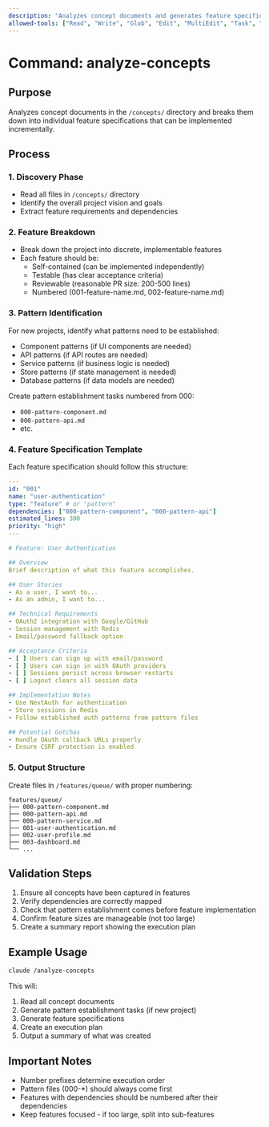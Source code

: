 ```yaml
---
description: "Analyzes concept documents and generates feature specifications"
allowed-tools: ["Read", "Write", "Glob", "Edit", "MultiEdit", "Task", "TodoRead", "TodoWrite"]
---
```


# Command: analyze-concepts

## Purpose
Analyzes concept documents in the `/concepts/` directory and breaks them down into individual feature specifications that can be implemented incrementally.

## Process

### 1. Discovery Phase
- Read all files in `/concepts/` directory
- Identify the overall project vision and goals
- Extract feature requirements and dependencies

### 2. Feature Breakdown
- Break down the project into discrete, implementable features
- Each feature should be:
  - Self-contained (can be implemented independently)
  - Testable (has clear acceptance criteria)
  - Reviewable (reasonable PR size: 200-500 lines)
  - Numbered (001-feature-name.md, 002-feature-name.md)

### 3. Pattern Identification
For new projects, identify what patterns need to be established:
- Component patterns (if UI components are needed)
- API patterns (if API routes are needed)
- Service patterns (if business logic is needed)
- Store patterns (if state management is needed)
- Database patterns (if data models are needed)

Create pattern establishment tasks numbered from 000:
- `000-pattern-component.md`
- `000-pattern-api.md`
- etc.

### 4. Feature Specification Template
Each feature specification should follow this structure:

```yaml
---
id: "001"
name: "user-authentication"
type: "feature" # or "pattern"
dependencies: ["000-pattern-component", "000-pattern-api"]
estimated_lines: 300
priority: "high"
---

# Feature: User Authentication

## Overview
Brief description of what this feature accomplishes.

## User Stories
- As a user, I want to...
- As an admin, I want to...

## Technical Requirements
- OAuth2 integration with Google/GitHub
- Session management with Redis
- Email/password fallback option

## Acceptance Criteria
- [ ] Users can sign up with email/password
- [ ] Users can sign in with OAuth providers
- [ ] Sessions persist across browser restarts
- [ ] Logout clears all session data

## Implementation Notes
- Use NextAuth for authentication
- Store sessions in Redis
- Follow established auth patterns from pattern files

## Potential Gotchas
- Handle OAuth callback URLs properly
- Ensure CSRF protection is enabled
```

### 5. Output Structure
Create files in `/features/queue/` with proper numbering:
```
features/queue/
├── 000-pattern-component.md
├── 000-pattern-api.md
├── 000-pattern-service.md
├── 001-user-authentication.md
├── 002-user-profile.md
├── 003-dashboard.md
└── ...
```

## Validation Steps
1. Ensure all concepts have been captured in features
2. Verify dependencies are correctly mapped
3. Check that pattern establishment comes before feature implementation
4. Confirm feature sizes are manageable (not too large)
5. Create a summary report showing the execution plan

## Example Usage
```bash
claude /analyze-concepts
```

This will:
1. Read all concept documents
2. Generate pattern establishment tasks (if new project)
3. Generate feature specifications
4. Create an execution plan
5. Output a summary of what was created

## Important Notes
- Number prefixes determine execution order
- Pattern files (000-*) should always come first
- Features with dependencies should be numbered after their dependencies
- Keep features focused - if too large, split into sub-features